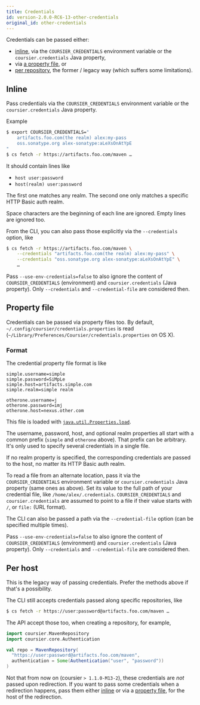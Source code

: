 ```yaml
---
title: Credentials
id: version-2.0.0-RC6-13-other-credentials
original_id: other-credentials
---
```


Credentials can be passed either:
- [inline](#inline), via the `COURSIER_CREDENTIALS` environment variable or the `coursier.credentials` Java property,
- via [a property file](#property-file), or
- [per repository](#per-repository), the former / legacy way (which suffers some limitations).

## Inline

Pass credentials via the `COURSIER_CREDENTIALS` environment variable or the
`coursier.credentials` Java property.

Example
```bash
$ export COURSIER_CREDENTIALS="
    artifacts.foo.com(the realm) alex:my-pass
    oss.sonatype.org alex-sonatype:aLeXsOnAtYpE
"
$ cs fetch -r https://artifacts.foo.com/maven …
```

It should contain lines like
- `host user:password`
- `host(realm) user:password`

The first one matches any realm.
The second one only matches a specific HTTP Basic auth realm.

Space characters are the beginning of each line are ignored. Empty lines
are ignored too.

From the CLI, you can also pass those explicitly via the `--credentials` option,
like
```bash
$ cs fetch -r https://artifacts.foo.com/maven \
    --credentials "artifacts.foo.com(the realm) alex:my-pass" \
    --credentials "oss.sonatype.org alex-sonatype:aLeXsOnAtYpE" \
    …
```

Pass `--use-env-credentials=false` to also ignore the content of
`COURSIER_CREDENTIALS` (environment) and `coursier.credentials` (Java property).
Only `--credentials` and `--credential-file` are considered then.

## Property file

Credentials can be passed via property files too. By default,
`~/.config/coursier/credentials.properties` is read
(`~/Library/Preferences/Coursier/credentials.properties` on OS X).

### Format

The credential property file format is like
```
simple.username=simple
simple.password=SiMpLe
simple.host=artifacts.simple.com
simple.realm=simple realm

otherone.username=j
otherone.password=imj
otherone.host=nexus.other.com
```

This file is loaded with [`java.util.Properties.load`](https://docs.oracle.com/javase/tutorial/essential/environment/properties.html).

The username, password, host, and optional realm properties all start with
a common prefix (`simple` and `otherone` above). That prefix can be arbitrary.
It's only used to specify several credentials in a single file.

If no realm property is specified, the corresponding credentials are passed
to the host, no matter its HTTP Basic auth realm.

To read a file from an alternate location, pass it via the
`COURSIER_CREDENTIALS` environment variable or `coursier.credentials`
Java property (same ones as above). Set its value to the full
path of your credential file, like `/home/alex/.credentials`.
`COURSIER_CREDENTIALS` and `coursier.credentials` are assumed to point to
a file if their value starts with `/`, or `file:` (URL format).

The CLI can also be passed a path via the `--credential-file` option (can be
specified multiple times).

Pass `--use-env-credentials=false` to also ignore the content of
`COURSIER_CREDENTIALS` (environment) and `coursier.credentials` (Java property).
Only `--credentials` and `--credential-file` are considered then.

## Per host

This is the legacy way of passing credentials. Prefer the methods above
if that's a possibility.

The CLI still accepts credentials passed along specific repositories, like
```bash
$ cs fetch -r https://user:password@artifacts.foo.com/maven …
```

The API accept those too, when creating a repository, for example,
```scala
import coursier.MavenRepository
import coursier.core.Authentication

val repo = MavenRepository(
  "https://user:password@artifacts.foo.com/maven",
  authentication = Some(Authentication("user", "password"))
)
```

Not that from now on (coursier `> 1.1.0-M13-2`), these credentials
are _not_ passed upon redirection. If you want to pass some credentials
when a redirection happens, pass them either [inline](#inline) or
via a [property file](#property-file), for the host of the redirection.
